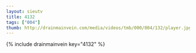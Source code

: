 ```yaml
--- 
layout: sieutv
title: 4132
tags: ["004"]
thumb: http://drainmainvein.com/media/videos/tmb/000/004/132/player.jpg
---
```

{% include drainmainvein key="4132" %} 
